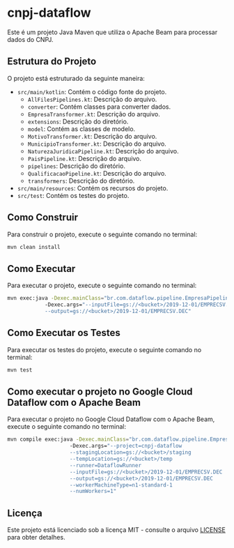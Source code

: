 # cnpj-dataflow

Este é um projeto Java Maven que utiliza o Apache Beam para processar dados do CNPJ.

## Estrutura do Projeto

O projeto está estruturado da seguinte maneira:

- `src/main/kotlin`: Contém o código fonte do projeto.
    - `AllFilesPipelines.kt`: Descrição do arquivo.
    - `converter`: Contém classes para converter dados.
    - `EmpresaTransformer.kt`: Descrição do arquivo.
    - `extensions`: Descrição do diretório.
    - `model`: Contém as classes de modelo.
    - `MotivoTransformer.kt`: Descrição do arquivo.
    - `MunicipioTransformer.kt`: Descrição do arquivo.
    - `NaturezaJuridicaPipeline.kt`: Descrição do arquivo.
    - `PaisPipeline.kt`: Descrição do arquivo.
    - `pipelines`: Descrição do diretório.
    - `QualificacaoPipeline.kt`: Descrição do arquivo.
    - `transformers`: Descrição do diretório.
- `src/main/resources`: Contém os recursos do projeto.
- `src/test`: Contém os testes do projeto.

## Como Construir

Para construir o projeto, execute o seguinte comando no terminal:

```sh
mvn clean install
```

## Como Executar

Para executar o projeto, execute o seguinte comando no terminal:

```sh
mvn exec:java -Dexec.mainClass="br.com.dataflow.pipeline.EmpresaPipeline" 
            -Dexec.args="--inputFile=gs://<bucket>/2019-12-01/EMPRECSV.DEC 
            --output=gs://<bucket>/2019-12-01/EMPRECSV.DEC"
```

## Como Executar os Testes

Para executar os testes do projeto, execute o seguinte comando no terminal:

```sh
mvn test
```

## Como executar o projeto no Google Cloud Dataflow com o Apache Beam

Para executar o projeto no Google Cloud Dataflow com o Apache Beam, execute o seguinte comando no terminal:

```sh
mvn compile exec:java -Dexec.mainClass="br.com.dataflow.pipeline.EmpresaPipeline" 
                    -Dexec.args="--project=cnpj-dataflow 
                    --stagingLocation=gs://<bucket>/staging 
                    --tempLocation=gs://<bucket>/temp 
                    --runner=DataflowRunner 
                    --inputFile=gs://<bucket>/2019-12-01/EMPRECSV.DEC 
                    --output=gs://<bucket>/2019-12-01/EMPRECSV.DEC 
                    --workerMachineType=n1-standard-1 
                    --numWorkers=1"
```

## Licença

Este projeto está licenciado sob a licença MIT - consulte o arquivo [LICENSE](LICENSE) para obter detalhes.
